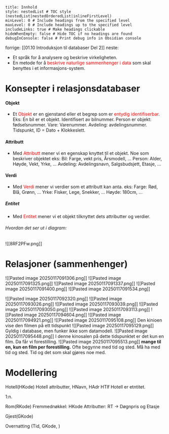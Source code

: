 ```table-of-contents
title: Innhold
style: nestedList # TOC style (nestedList|nestedOrderedList|inlineFirstLevel)
minLevel: 0 # Include headings from the specified level
maxLevel: 0 # Include headings up to the specified level
includeLinks: true # Make headings clickable
hideWhenEmpty: false # Hide TOC if no headings are found
debugInConsole: false # Print debug info in Obsidian console
```


forrige: [[01.10 Introduksjon til databaser Del 2]]
neste: 
- Et språk for å analysere og beskrive virkeligheten.
- En metode for å <span style="color:rgb(255, 0, 0)">beskrive naturlige sammenhenger i data</span> som skal benyttes i et informasjons-system.
# Konsepter i relasjonsdatabaser
#### Objekt
- Et <span style="color:rgb(255, 0, 0)">Objekt</span> er en gjenstand eller et begrep som er <span style="color:rgb(255, 0, 0)">entydig identifiserbar</span>.
	Eks: En bil er et objekt. Identifisert av bilnummer.
	Person er objekt: fødselsnummer.
	Vare: Varenummer.
	Avdeling: avdelingsnummer.
	Tidspunkt, ID = Dato + Klokkeslett.
#### Attributt
- Med <span style="color:rgb(255, 0, 0)">Attributt</span> mener vi en egenskap knyttet til et objekt. Noe som beskriver objektet
	eks: Bil: Farge, vekt pris, Årsmodell, ...
	Person: Alder, Høyde, Vekt, Yrke, ...
	Avdeling: Avdelingsnavn, Salgsbudsjett, Etasje, ...
#### Verdi
- Med <span style="color:rgb(255, 0, 0)">Verdi</span> mener vi verdier som et attributt kan anta.
	eks: Farge: Rød, Blå, Grønn, ...
	Yrke: Fisker, Lege, Snekker, ...
	Høyde: 180cm, ...
##### Entitet
- Med <span style="color:rgb(255, 0, 0)">Entitet</span> mener vi et objekt tilknyttet dets attributter og verdier.
###### Hvordan det ser ut i diagram:
![[8RF2PFw.png]]
# Relasjoner (sammenhenger)
![[Pasted image 20250117091306.png]]
![[Pasted image 20250117091325.png]]
![[Pasted image 20250117091337.png]]
![[Pasted image 20250117091400.png]]
![[Pasted image 20250117091534.png]]

![[Pasted image 20250117092320.png]]
![[Pasted image 20250117093026.png]]
![[Pasted image 20250117093039.png]]
![[Pasted image 20250117093050.png]]
![[Pasted image 20250117093113.png]]
![[Pasted image 20250117094604.png]]
![[Pasted image 20250117094921.png]]
![[Pasted image 20250117095108.png]]
Den kinioen vise den filmen på ett tidspunkt
![[Pasted image 20250117095129.png]]
Gyldig i database, men funker ikke som datamodell.
![[Pasted image 20250117095448.png]]
I denne kinosalen på dette tidspunktet er det kun en film.
Da får vi forestilling.
![[Pasted image 20250117095513.png]]
**mange til en, kun en film per forestilling.**
Ofte begynne med tid og sted. Må ha med tid og sted.
Tid og det som skal gjøres noe med. 

# Modellering
Hotell(HKode)
	Hotell attributter, HNavn, HAdr HTlf
	Hotell er etntitet.

1:n.  

Rom(RKode)
	Fremmednøkkel: HKode
	Attributter: RT -> Døgnpris og Etasje

Gjest(GKode)
	

Overnatting (Tid, GKode, )